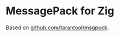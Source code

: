 # MessagePack for Zig

Based on [github.com/tarantool/msgpuck](https://github.com/tarantool/msgpuck).
